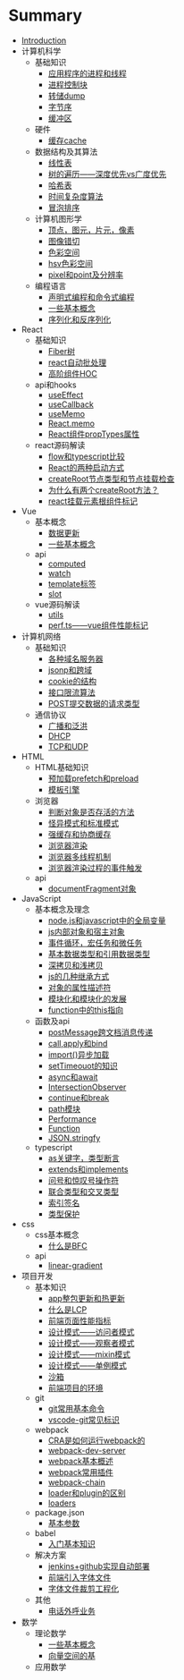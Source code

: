 # Summary

* [Introduction](README.md)
* 计算机科学
    * 基础知识
        * [应用程序的进程和线程](./notes/计算机科学/基础知识/进程和线程.md)
        * [进程控制块](./notes/计算机科学/基础知识/进程控制块.md)
        * [转储dump](./notes/计算机科学/基础知识/转储.md)
        * [字节序](./notes/计算机科学/基础知识/字节序.md)
        * [缓冲区](./notes/计算机科学/基础知识/缓冲区.md)
    * 硬件
        * [缓存cache](./notes/计算机科学/硬件/缓存cache.md)
    * 数据结构及其算法
        * [线性表](./notes/计算机科学/数据结构及其算法/线性表.md)
        * [树的遍历——深度优先vs广度优先](./notes/计算机科学/数据结构及其算法/树的遍历——深度优先vs广度优先.md)
        * [哈希表](./notes/计算机科学/数据结构及其算法/哈希表.md)
        * [时间复杂度算法](./notes/计算机科学/数据结构及其算法/时间复杂度算法.md)
        * [冒泡排序](./notes/计算机科学/数据结构及其算法/冒泡排序.md)
    * 计算机图形学
        * [顶点，图元，片元，像素](./notes/计算机科学/计算机图形学/顶点，图元，片元，像素.md)
        * [图像错切](./notes/计算机科学/计算机图形学/图像错切.md)
        * [色彩空间](./notes/计算机科学/计算机图形学/色彩空间.md)
        * [hsv色彩空间](./notes/计算机科学/计算机图形学/hsv色彩空间.md)
        * [pixel和point及分辨率](./notes/计算机科学/计算机图形学/pixel和point及分辨率.md)
    * 编程语言
        * [声明式编程和命令式编程](./notes/计算机科学/编程语言/声明式编程和命令式编程.md)
        * [一些基本概念](./notes/计算机科学/编程语言/一些基本概念.md)
        * [序列化和反序列化](./notes/计算机科学/编程语言/序列化和反序列化.md)
* React
    * 基础知识
        * [Fiber树](./notes/React/基础知识/Fiber树.md)
        * [react自动批处理](./notes/React/基础知识/react自动批处理.md)
        * [高阶组件HOC](./notes/React/基础知识/高阶组件HOC.md)
    * api和hooks
        * [useEffect](./notes/React/api和hooks/useEffect.md)
        * [useCallback](./notes/React/api和hooks/useCallback.md)
        * [useMemo](./notes/React/api和hooks/useMemo.md)
        * [React.memo](./notes/React/api和hooks/React.memo.md)
        * [React组件propTypes属性](./notes/React/api和hooks/React组件propTypes属性.md)
    * react源码解读
        * [flow和typescript比较](./notes/React/react源码解读/flow和typescript比较.md)
        * [React的两种启动方式](./notes/React/react源码解读/React的两种启动方式.md)
        * [createRoot节点类型和节点挂载检查](./notes/React/react源码解读/createRoot节点类型和节点挂载检查.md)
        * [为什么有两个createRoot方法？](./notes/React/react源码解读/为什么有两个createRoot方法？.md)
        * [react挂载元素根组件标记](./notes/React/react源码解读/react挂载元素根组件标记.md)
* Vue
    * 基本概念
        * [数据更新](./notes/vue/基本概念/数据更新.md)
        * [一些基本概念](./notes/vue/基本概念/一些基本概念.md)
    * api
        * [computed](./notes/vue/api/computed.md)
        * [watch](./notes/vue/api/watch.md)
        * [template标签](./notes/vue/api/template标签.md)
        * [slot](./notes/vue/api/slot.md)
    * vue源码解读
        * [utils](./notes/vue/vue源码解读/utils.md)
        * [perf.ts——vue组件性能标记](./notes/vue/vue源码解读/perf.ts——vue组件性能标记.md)
* 计算机网络
    * 基础知识
        * [各种域名服务器](./notes/计算机网络/基础知识/各种域名服务器.md)
        * [jsonp和跨域](./notes/计算机网络/基础知识/jsonp和跨域.md)
        * [cookie的结构](./notes/计算机网络/基础知识/cookie的结构.md)
        * [接口限流算法](./notes/计算机网络/基础知识/接口限流算法.md)
        * [POST提交数据的请求类型](./notes/计算机网络/基础知识/POST提交数据的请求类型.md)
    * 通信协议
        * [广播和泛洪](./notes/计算机网络/通信协议/广播和泛洪.md)
        * [DHCP](./notes/计算机网络/通信协议/DHCP.md)
        * [TCP和UDP](./notes/计算机网络/通信协议/TCP和UDP.md)
* HTML
    * HTML基础知识
        * [预加载prefetch和preload](./notes/HTML/HTML基础知识/预加载prefetch和preload.md)
        * [模板引擎](./notes/HTML/HTML基础知识/模板引擎.md)
    * 浏览器
        * [判断对象是否存活的方法](./notes/HTML/浏览器/判断对象是否存活的方法.md)
        * [怪异模式和标准模式](./notes/HTML/浏览器/怪异模式和标准模式.md)
        * [强缓存和协商缓存](./notes/HTML/浏览器/强缓存和协商缓存.md)
        * [浏览器渲染](./notes/HTML/浏览器/浏览器渲染.md)
        * [浏览器多线程机制](./notes/HTML/浏览器/浏览器多线程机制.md)
        * [浏览器渲染过程的事件触发](./notes/HTML/浏览器/浏览器渲染过程的事件触发.md)
    * api
        * [documentFragment对象](./notes/HTML/api/documentFragment对象.md)
* JavaScript
    * 基本概念及理念
        * [node.js和javascript中的全局变量](./notes/JavaScript/基本概念及理念/node.js和javascript中的全局对象.md)
        * [js内部对象和宿主对象](./notes/JavaScript/基本概念及理念/js内部对象和宿主对象.md)
        * [事件循环，宏任务和微任务](./notes/JavaScript/基本概念及理念/事件循环，宏任务和微任务.md)
        * [基本数据类型和引用数据类型](./notes/JavaScript/基本概念及理念/基本数据类型和引用数据类型.md)
        * [深拷贝和浅拷贝](./notes/JavaScript/基本概念及理念/深拷贝和浅拷贝.md)
        * [js的几种继承方式](./notes/JavaScript/基本概念及理念/js的几种继承方式.md)
        * [对象的属性描述符](./notes/JavaScript/基本概念及理念/对象的属性描述符.md)
        * [模块化和模块化的发展](./notes/JavaScript/基本概念及理念/模块化和模块化的发展.md)
        * [function中的this指向](./notes/JavaScript/基本概念及理念/function中的this指向.md)
    * 函数及api
        * [postMessage跨文档消息传递](./notes/JavaScript/函数及api/postMessage跨文档消息传递.md)
        * [call,apply和bind](./notes/JavaScript/函数及api/call,apply和bind.md)
        * [import()异步加载](./notes/JavaScript/函数及api/import异步加载.md)
        * [setTimeouot的知识](./notes/JavaScript/函数及api/setTimeout的知识.md)
        * [async和await](./notes/JavaScript/函数及api/async和await.md)
        * [IntersectionObserver](./notes/JavaScript/函数及api/IntersectionObserver.md)
        * [continue和break](./notes/JavaScript/函数及api/continue和break.md)
        * [path模块](./notes/JavaScript/函数及api/path模块.md)
        * [Performance](./notes/JavaScript/函数及api/Performance.md)
        * [Function](./notes/JavaScript/函数及api/Function.md)
        * [JSON.stringfy](./notes/JavaScript/函数及api/JSON.stringfy.md)
    * typescript
        * [as关键字，类型断言](./notes/JavaScript/typescript/as关键字，类型断言.md)
        * [extends和implements](./notes/JavaScript/typescript/extends和implements.md)
        * [问号和惊叹号操作符](./notes/JavaScript/typescript/问号和惊叹号操作符.md)
        * [联合类型和交叉类型](./notes/JavaScript/typescript/联合类型和交叉类型.md)
        * [索引签名](./notes/JavaScript/typescript/索引签名.md)
        * [类型保护](./notes/JavaScript/typescript/类型保护.md)
* css
    * css基本概念
        * [什么是BFC](./notes/css/css基本概念/什么是BFC.md)
    * api
        * [linear-gradient](./notes/css/api/linear-gradient.md)
* 项目开发
    * 基本知识
        * [app整包更新和热更新](./notes/项目开发/基本知识/app整包更新和热更新.md)
        * [什么是LCP](./notes/项目开发/基本知识/什么是LCP.md)
        * [前端页面性能指标](./notes/项目开发/基本知识/前端页面性能指标.md)
        * [设计模式——访问者模式](./notes/项目开发/基本知识/设计模式——访问者模式.md)
        * [设计模式——观察者模式](./notes/项目开发/基本知识/设计模式——观察者模式.md)
        * [设计模式——mixin模式](./notes/项目开发/基本知识/设计模式——mixin模式.md)
        * [设计模式——单例模式](./notes/项目开发/基本知识/设计模式——单例模式.md)
        * [沙箱](./notes/项目开发/基本知识/沙箱.md)
        * [前端项目的环境](./notes/项目开发/基本知识/前端项目的环境.md)
    * git
        * [git常用基本命令](./notes/项目开发/git/git常用基本命令.md)
        * [vscode-git常见标识](./notes/项目开发/git/vscode-git常见标识.md)
    * webpack
        * [CRA是如何运行webpack的](./notes/项目开发/webpack/CRA是如何运行webpack的.md)
        * [webpack-dev-server](./notes/项目开发/webpack/webpack-dev-server.md)
        * [webpack基本概述](./notes/项目开发/webpack/webpack基本概述.md)
        * [webpack常用插件](./notes/项目开发/webpack/webpack常用插件.md)
        * [webpack-chain](./notes/项目开发/webpack/webpack-chain.md)
        * [loader和plugin的区别](./notes/项目开发/webpack/loader和plugin的区别.md)
        * [loaders](./notes/项目开发/webpack/loaders.md)
    * package.json
        * [基本参数](./notes/项目开发/package.json/基本参数.md)
    * babel
        * [入门基本知识](./notes/项目开发/babel/入门基本知识.md)
    * 解决方案
        * [jenkins+github实现自动部署](./notes/项目开发/解决方案/jenkins+github实现自动部署.md)
        * [前端引入字体文件](./notes/项目开发/解决方案/前端引入字体文件.md)
        * [字体文件裁剪工程化](./notes/项目开发/解决方案/字体文件裁剪工程化.md)
    * 其他
        * [电话外呼业务](./notes/项目开发/其他/电话外呼业务.md)
* 数学
    * 理论数学
        * [一些基本概念](./notes/数学/理论数学/一些基本概念.md)
        * [向量空间的基](./notes/数学/理论数学/向量空间的基.md)
    * 应用数学